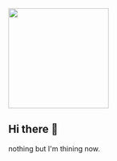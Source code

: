 <img src="https://img.picui.cn/free/2025/06/10/684797d7d056d.png" width="200" height="200">

## Hi there 👋

nothing but I'm thining now.

